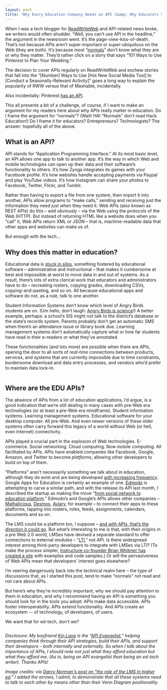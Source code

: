```yaml
---
layout: post
title: 'Why Every Education Company Needs an API (&amp; Why Educators Should Care When One Doesn&#039;t)'
---
```

<p>When I was a tech blogger for <a href="http://readwriteweb.com">ReadWriteWeb</a> and API-related news broke, we writers would often shudder. &ldquo;Well, you can&rsquo;t use API in the headline,&rdquo; the argument in the newsroom went. It&rsquo;s the page-view-kiss-of-death. That&rsquo;s not because APIs aren&rsquo;t super-important or super-ubiquitous on the Web (they are both). It&rsquo;s because most &ldquo;<a href="http://cdixon.org/2010/01/22/techies-and-normals/">normals</a>&rdquo; don&rsquo;t know what they are or why they matter. They&rsquo;d rather click on a story that says &ldquo;101 Ways to Use Pinterest to Plan Your Wedding.&rdquo;</p>
<p>The decision to cover APIs regularly on ReadWriteWeb and eschew stories that fall into the &ldquo;[Number] Ways to Use [Hot New Social Media Tool] to [Conduct a Seasonally-Relevant Activity]&rdquo; goes a long way to explain the popularity of RWW versus that of Mashable, incidentally.</p>
<p>Also incidentally: Pinterest <a href="http://tijn.bo.lt/pinterest-api">has an API</a>.</p>
<p>This all presents a bit of a challenge, of course, if I want to make an argument for my readers here about why APIs really matter in education. Do I frame the argument for &ldquo;normals&rdquo;? (Wait! HA! &ldquo;Normals&rdquo; don&rsquo;t read Hack Education!) Do I frame it for educators? Entrepreneurs? Technologists? The answer: hopefully all of the above.</p>
<h2 id="whatisanapi">What is an API?</h2>
<p>API stands for &ldquo;Application Programming Interface.&rdquo; At its most basic level, an API allows one app to talk to another app. It&rsquo;s the way in which Web and mobile technologies can open up their data and their software&rsquo;s functionality to others. It&rsquo;s how Zynga integrates its games with your Facebook profile. It&rsquo;s how websites handle accepting payments via Paypal and play YouTube videos. It&rsquo;s how Instagram can share your photos to Facebook, Twitter, Flickr, and Tumblr.</p>
<p>Rather than having to export a file from one system, then import it into another, APIs allow programs to &ldquo;make calls,&rdquo; sending and receiving just the information they need just when they need it. Web APIs (also known as REST APIs) do this &ndash; well obviously &ndash; via the Web using the protocols of the Web (HTTP). But instead of returning HTML like a website does when you &ldquo;call&rdquo; it, Web APIs return XML or JSON &ndash; that is, machine-readable data that other apps and websites can make us of.</p>
<p>But enough with the tech&hellip;</p>
<h2 id="whydoesthismatterineducation">Why does this matter in education?</h2>
<p>Educational data is <a href="/2012/04/11/download-all-your-education-data-with-the-click-of-one-button/">stuck in silos</a>, something fostered by educational software &ndash; administrative and instructional &ndash; that makes it cumbersome at best and impossible at worst to move data in and out of systems. As a result, there&rsquo;s lots of extra clerical work that educators and administrators have to do &ndash; recreating rosters, copying grades, downloading CSVs, copying-and-pasting, and so on. All because educational apps and software do not, as a rule, talk to one another.</p>
<p>Student Information Systems don&rsquo;t know which level of Angry Birds students are on. (Um hello, don&rsquo;t laugh: <a href="http://www.wired.com/wiredscience/2012/04/another-gravitational-experiment-in-angry-birds-space/">Angry Birds is science</a>!) A better example, perhaps: a school&rsquo;s SIS might not talk to the district&rsquo;s database or the state&rsquo;s records system. Parents probably don&rsquo;t get an automatic SMS when there&rsquo;s an attendance issue or library book due. Learning management systems don&rsquo;t automatically capture what or how far students have read in their e-readers or what they&rsquo;ve annotated.</p>
<p>These functionalities (and lots more) are possible when there are APIs, opening the door to all sorts of <em>real-time</em> connections between products, services, and systems that are currently impossible due to time constraints, burdensome download and data entry processes, and vendors who&rsquo;d prefer to maintain data lock-in.</p>
<p><img style="display: block; margin-left: auto; margin-right: auto;" src="https://s3.amazonaws.com/hackedu/darcy_modified.jpg" alt="" /></p>
<h2 id="wherearetheeduapis">Where are the EDU APIs?</h2>
<p>The absence of APIs from a lot of education applications, I&rsquo;d argue, is a good indication that we&rsquo;re still dealing in many cases with pre-Web era technologies (or at least a pre-Web era mindframe). Student information systems. Learning management systems. Educational software for your desktop computer. All pre-Web. And even newer versions of these older systems often carry forward this legacy of a world without Web (or hell, even Internet) connectivity.</p>
<p>APIs played a crucial part in the explosion of Web technologies. E-commerce. Social networking. Cloud computing. Now mobile computing. All facilitated by APIs. APIs have enabled companies like Facebook, Google, Amazon, and Twitter to become <em>platforms</em>, allowing other developers to build on top of them.</p>
<p>&ldquo;Platforms&rdquo; aren&rsquo;t necessarily something we talk about in education, although they do exist and are being developed <a href="http://www.elearnspace.org/blog/2011/10/13/the-race-to-platform-education/">with increasing frequency</a>. Google Apps for Education is certainly an example of one. <a href="http://edmodo.com">Edmodo</a> is attempting to carve a similar path, and with the release its API last month, I described the startup as making the move &ldquo;<a href="/2012/03/06/edmodo-makes-the-move-from-social-network-to-education-platform/">from social network to education platform</a>.&rdquo; Edmodo&rsquo;s and Google&rsquo;s APIs allows other companies &ndash; <a href="http://mathalicious.com">Mathalicious</a>, <a href="http://desmos.com">Desmos</a>, <a href="http://aviary.com">Aviary</a>, for example &ndash; to connect their apps to these platforms, tapping into rosters, roles, feeds, assignments, calendars, documents and so on.</p>
<p>The LMS could be a platform too, I suppose &ndash; <a href="https://canvas.instructure.com/doc/api/">and with APIs, that&rsquo;s the direction it could go</a>. But what&rsquo;s interesting to me is that, with their origins in a pre Web 2.0 world, LMSes have devised a separate standard to offer connections to external modules &ndash; &ldquo;<a href="http://www.imsglobal.org/lti/">LTI</a>,&rdquo; not API. Is there widespread interest among third-party developers to integrate with LMSes via LTI? (To make the process simpler, <a href="https://lti-examples.heroku.com/index.html">Instructure co-founder Brian Whitmer has created a site</a> with examples and code samples.) Or will the pervasiveness of Web APIs mean that developers' interest goes elsewhere?</p>
<p>I&rsquo;m veering dangerously back into the technical realm here &ndash; the type of discussions that, as I started this post, tend to make &ldquo;normals&rdquo; not read and not care about APIs.</p>
<p>But here&rsquo;s why they&rsquo;re incredibly important, why we should pay attention to them in education, and why I recommend having an API is something you should look for in the tools you adopt: APIs make data accessible. APIs foster interoperability. APIs extend functionality. And APIs create an ecosystem -- of technology, of developers, of users. &nbsp;</p>
<p>We want that for ed-tech, don't we?</p>
<p><img style="display: block; margin-left: auto; margin-right: auto;" src="https://s3.amazonaws.com/hackedu/API_evangelist.jpg" alt="" /></p>
<p><em>Disclosure: My boyfriend <a href="http://kinlane.com">Kin Lane</a> is the &ldquo;<a href="http://apievangelist.com">API Evangelist</a>,&rdquo; helping companies think through their API strategies, build their APIs, and support their developers &ndash; both internally and externally. So when I talk about the importance of APIs, I should note not just what they afford education but what they afford me. (As in, being an API evangelist than being an ed-tech writer). Thanks APIs!</em></p>
<p><em>Image credits: via <a href="http://www.darcynorman.net/2012/04/02/on-the-role-of-the-lms-in-higher-education/">Darcy Norman's post on "the role of the LMS in higher ed</a>." I added the arrows, I admit, to demonstrate that all these systems need to talk to each other by means other than their Venn Diagram positionality.</em></p>